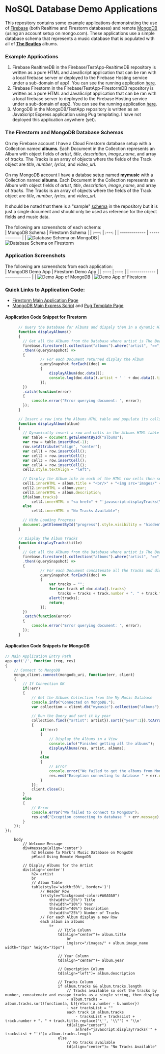# NoSQL Database Demo Applications
This repository contains some example applications demonstrating the use of [Firebase](https://console.firebase.google.com) (both Realtime and Firestorm databases) and remote [MongoDB](https://www.mongodb.com) (using an account setup on mongo.com). These applications use a simple database schema that represents a music database that is populated with all of [**The Beatles**](https://www.thebeatles.com) albums.

### Example Applications<br>
1. Firebase RealtimeDB in the Firebase/TestApp-RealtimeDB repository is written as a pure HTML and JavaScript application that can be ran with a local firebase server or deployed to the Firebase Hosting service under a sub-domain of app1. You can see the running application [here](https://music-database-e86f7.web.app/app1).<br>
2. Firebase Firestorm in the Firebase/TestApp-FirestormDB repository is written as a pure HTML and JavaScript application that can be ran with a local firebase server to deployed to the Firebase Hosting service under a sub-domain of app2. You can see the running application [here](https://music-database-e86f7.web.app/app2).<br>
3. MongoDB in the MongoDB/TestApp repository is written as an JavaScript Express application using Pug templating. I have not deployed this application anywhere (yet). <br>

### The Firestorm and MongoDB Database Schemas<br>
On my Firebase account I have a Cloud Firestorm database setup with a Collection named **albums**. Each Document in the Collection represents an Album with object fields of *artist*, *title*, *description*, *image_name*, and array of *tracks*. The Tracks is an array of objects where the fields of the Track object are *title*, *number*, *lyrics*, and *video_url*.<br><br>
On my MongoDB account I have a databse setup named **mymusic** with a Collection named **albums**. Each Document in the Collection represents an Album with object fields of *artist*, *title*, *description*, *image_name*, and array of *tracks*. The Tracks is an array of objects where the fields of the Track object are *title*, *number*, *lyrics*, and *video_url*.<br>
<br> It should be noted that there is a "sample" [schema](https://github.com/markreha/nosql/blob/master/SampleDatabase/music-database-single-document.json) in the repository but it is just a single document and should only be used as reference for the object fields and music data.<br>
<br>The following are screenshots of each schema:<br> 
| MongoDB Schema | Firestorm Schema |
|     :---:      |    :---:         |
| -------------  | -------------    |
| <img src="Diagrams/schema1.png" alt="Database Schema on MongoDB"/>  | <img src="Diagrams/schema2.png" alt="Database Schema on Firestorm"/> 


### Application Screenshots<br>
The following are screenshots from each application:<br> 
| MongoDB Demo App | Firestorm Demo App |
|     :---:        |    :---:           |
| -------------    | -------------      |
| <img src="Diagrams/app1.png" alt="Demo App of MongoDB"/>  | <img src="Diagrams/app2.png" alt="Demo App of Firestorm"/> 

### Quick Links to Application Code:<br>
* [Firestorm Main Application Page](https://github.com/markreha/nosql/blob/master/Firebase/TestApp-FirestormDB/public/index.html)
* [MongoDB Main Express Script](https://github.com/markreha/nosql/blob/master/Mongodb/TestApp/app.js) and [Pug Template Page](https://github.com/markreha/nosql/blob/master/Mongodb/TestApp/views/index.pug)


#### Application Code Snippet for Firestorm<br>
```javascript
      // Query the Database for Albums and dispaly then in a dynamic HTML table
      function displayAlbums()
      {
      	// Get all the Albums from the Database where artist is The Beatles, sort the results by Year then Title
      	firebase.firestore().collection("albums").where("artist", "==", "The Beatles").orderBy("year").orderBy("title").get()
      	.then((querySnapshot) => 
      	{
       			// For each Document returned display the Album
    			querySnapshot.forEach((doc) => 
    			{
					displayAlbum(doc.data());
   					console.log(doc.data().artist + ' ' + doc.data().title);
    			});
		})
		.catch(function(error) 
		{
    		console.error("Error querying document: ", error);
		});
      }
      
      // Insert a row into the Albums HTML table and populate its cells
      function displayAlbum(album)
      {
      	// Dynamically insert a row and cells in the Albums HTML table
 		var table = document.getElementById("albums");
		var row = table.insertRow(-1);
		row.setAttribute("align", "center");
		var cell1 = row.insertCell();
		var cell2 = row.insertCell();
		var cell3 = row.insertCell();
		var cell4 = row.insertCell();
		cell3.style.textAlign = "left";
		
		// Display the Album info in each of the HTML row cells then setup a JavaScript call on the tracks anchor tag
		cell1.innerHTML = album.title + "<br/>" + "<img src='images/" + album.image_name + "\' width='75px' height='75px'/>";
		cell2.innerHTML = album.year;
		cell3.innerHTML = album.description;
		if(album.tracks)
			cell4.innerHTML = "<a href=" + "'javascript:displayTracks(\"" + album.title + "\"" + ")'>" + album.tracks.length + "</a>";
		else
			cell4.innerHTML = "No Tracks Available";
		        
        // Hide Loading Progress
		document.getElementById("progress").style.visibility = "hidden"; 
	  }
	  
	  // Display the Album Tracks
	  function displayTracks(title)
	  {
      	// Get all the Albums from the Database where artist is The Beatles, sort the results by Year
      	firebase.firestore().collection("albums").where("artist", "==", "The Beatles").where("title", "==", title).orderBy("year").get()
      	.then((querySnapshot) => 
      	{
      			// For each Document concatenate all the Tracks and display the results in an alert box
    			querySnapshot.forEach((doc) => 
    			{
					var tracks = "";
					for(var track of doc.data().tracks)
						tracks = tracks + track.number + ". " + track.title + "\n";
					alert(tracks);
					return;
    			});
		})
		.catch(function(error) 
		{
    		console.error("Error querying document: ", error);
		});
	  }
```
#### Application Code Snippets for MongoDB<br>
```javascript
// Main Application Entry Path
app.get('/', function (req, res) 
{
	// Connect to MongoDB
	mongo_client.connect(mongodb_uri, function(err, client) 
	{
		// If Connection OK	
  		if(!err) 
  		{
  			// Get the Albums Collection from the My Music Database
    		console.info("Connected on MongoDB.");
    		var collection = client.db("mymusic").collection("albums");
    		
    		// Run the Query and sort it by year
			collection.find({"artist": artist}).sort({"year":1}).toArray(function(err, albums)
    		{
    			if(!err)
    			{
					// Display the Albums in a View
					console.info("Finished getting all the albums");
					displayAlbums(res, artist, albums);
				}
				else
				{
					// Error
  					console.error("We failed to get the albums from MongoDB");
  					res.end("Exception connecting to database " + err.message);
				}
			});			
			client.close();
  		}
  		else
  		{
  			// Error
  			console.error("We failed to connect to MongoDB");
  			res.end("Exception connecting to database " + err.message);
  		}
	});
});
```
```pug
	body
		// Welcome Message
		div#message(align='center')
			h2 Welcome to Mark's Music Database on MongoDB
			p#load Using Remote MongoDB
 
		// Display Albums for the Artist
		div(align='center')
			h2= artist
			br
			// Album Table
			table(style='width:50%', border='1')
				// Header Row
				tr(style="background-color:#A0A0A0")
					th(width="25%") Title
					th(width="10%") Year
					th(width="40%") Description
					th(width="25%") Number of Tracks
				// For each Album display a new Row
				each album in albums
					tr
						// Title Column
						td(align="center")= album.title 
							br 
							img(src="/images/" + album.image_name width="75px" height="75px")
							
						// Year Column
						td(align="center")= album.year
						
						// Description Column
						td(align="left")= album.description
						
						// Tracks Column
						if album.tracks && album.tracks.length
							// Tracks available so sort the tracks by number, concatenate and escape tracks as a single string, then display
							- album.tracks = album.tracks.sort(function(a, b){return a.number - b.number})
							- var tracksList = ""
							each track in album.tracks
								- tracksList = tracksList + track.number + ". " + track.title.replace('\'', '\\"') + '\\n'
							td(align="center")
								a(href="javascript:displayTracks('" + tracksList + "')")= album.tracks.length
						else
							// No tracks available
							td(align="center")=	"No Tracks Available"
```							


